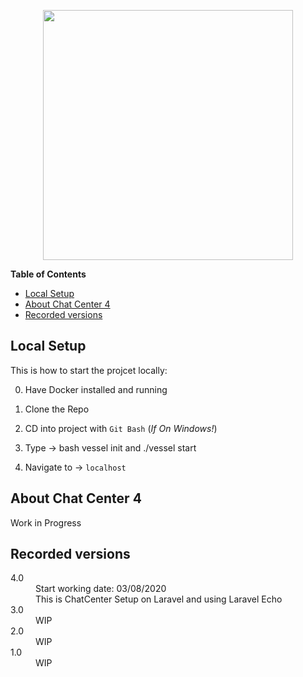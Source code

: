 <p align="center"><img src="https://res.cloudinary.com/dtfbvvkyp/image/upload/v1566331377/laravel-logolockup-cmyk-red.svg" width="400"></p>

**Table of Contents**
- [Local Setup](#local-setup)
- [About Chat Center 4](#about-chat-center-4)
- [Recorded versions](#recorded-versions)

## Local Setup 

This is how to start the projcet locally:

 0. Have Docker installed and running 

 1. Clone the Repo

 2. CD into project with `Git Bash` (*If On Windows!*)
  
 3. Type -> bash vessel init and ./vessel start

 4. Navigate to -> `localhost` 

## About Chat Center 4 

Work in Progress

## Recorded versions 

<dl>
  <dt>4.0</dt>
  <dd>Start working date: 03/08/2020</dd>
  <dd>This is ChatCenter Setup on Laravel and using Laravel Echo</dd>

  <dt>3.0</dt>
  <dd>WIP</dd>
  
  <dt>2.0</dt>
  <dd>WIP</dd>

  <dt>1.0</dt>
  <dd>WIP</dd>
</dl>
 

